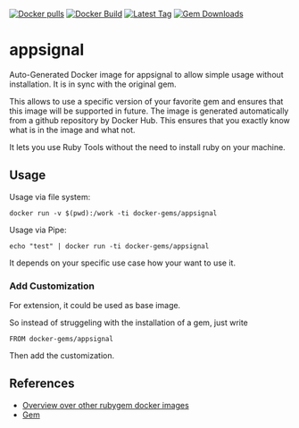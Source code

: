 [![Docker pulls](https://img.shields.io/docker/pulls/rubygem/appsignal.svg)](https://hub.docker.com/r/rubygem/appsignal/)
[![Docker Build](https://img.shields.io/docker/automated/rubygem/appsignal.svg)](https://hub.docker.com/r/rubygem/appsignal/)
[![Latest Tag](https://img.shields.io/github/tag/docker-rubygem/appsignal.svg)](https://hub.docker.com/r/rubygem/appsignal/)
[![Gem Downloads](https://img.shields.io/gem/dt/appsignal.svg)](https://rubygems.org/gems/appsignal/)
# appsignal

Auto-Generated Docker image for appsignal to allow simple usage without installation.
It is in sync with the original gem.

This allows to use a specific version of your favorite gem and ensures that this image will be supported in future.
The image is generated automatically from a github repository by Docker Hub.
This ensures that you exactly know what is in the image and what not.

It lets you use Ruby Tools without the need to install ruby on your machine.

## Usage

Usage via file system:

`docker run -v $(pwd):/work -ti docker-gems/appsignal`

Usage via Pipe:

`echo "test" | docker run -ti docker-gems/appsignal`

It depends on your specific use case how your want to use it.

### Add Customization

For extension, it could be used as base image.

So instead of struggeling with the installation of a gem, just write

`FROM docker-gems/appsignal`

Then add the customization.

## References

 - [Overview over other rubygem docker images](https://github.com/thinkbot/docker-rubygem)
 - [Gem](https://rubygems.org/gems/appsignal/)
